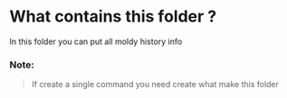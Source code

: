 # What contains this folder ?

In this folder you can put all moldy history info

### Note:

> If create a single command you need create what make this folder
